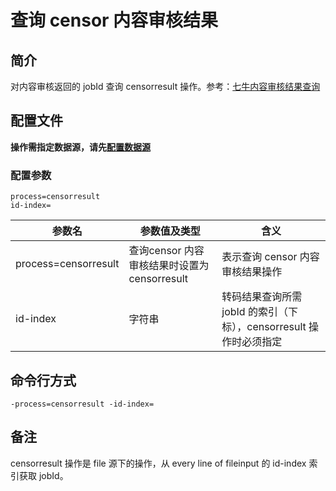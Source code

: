 # 查询 censor 内容审核结果

## 简介
对内容审核返回的 jobId 查询 censorresult 操作。参考：[七牛内容审核结果查询](https://developer.qiniu.com/censor/api/5620/video-censor#4)

## 配置文件
**操作需指定数据源，请先[配置数据源](../docs/datasource.md)**  

### 配置参数
```
process=censorresult 
id-index=
```  
|参数名|参数值及类型 | 含义|  
|-----|-------|-----|  
|process=censorresult| 查询censor 内容审核结果时设置为censorresult| 表示查询 censor 内容审核结果操作|  
|id-index| 字符串| 转码结果查询所需 jobId 的索引（下标），censorresult 操作时必须指定 |  

## 命令行方式
```
-process=censorresult -id-index=
```

## 备注
censorresult 操作是 file 源下的操作，从 every line of fileinput 的 id-index 索引获取 jobId。
